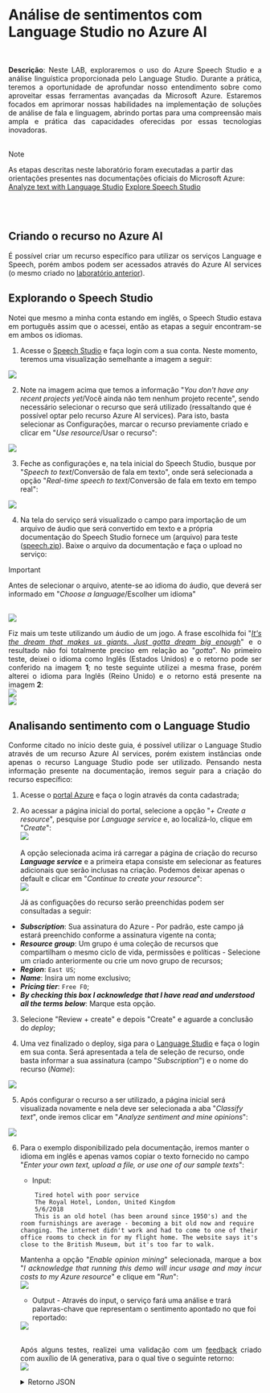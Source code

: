 # Análise de sentimentos com Language Studio no Azure AI

<br>
<p align = "justify"><b>Descrição</b>: Neste LAB, exploraremos o uso do Azure Speech Studio e a análise linguística proporcionada pelo Language Studio. Durante a prática, teremos a oportunidade de aprofundar nosso entendimento sobre como aproveitar essas ferramentas avançadas da Microsoft Azure. Estaremos focados em aprimorar nossas habilidades na implementação de soluções de análise de fala e linguagem, abrindo portas para uma compreensão mais ampla e prática das capacidades oferecidas por essas tecnologias inovadoras.
<br><br>

> [!NOTE]
> As etapas descritas neste laboratório foram executadas a partir das orientações presentes nas documentações oficiais do Microsoft Azure: 
> <a href = "https://microsoftlearning.github.io/mslearn-ai-fundamentals/Instructions/Labs/06-text-analysis.html">Analyze text with Language Studio</a>
> <a href = "https://microsoftlearning.github.io/mslearn-ai-fundamentals/Instructions/Labs/09-speech.html">Explore Speech Studio</a>

<br><br>

## Criando o recurso no Azure AI
<p align = "justify">É possível criar um recurso específico para utilizar os serviços Language e Speech, porém ambos podem ser acessados através do Azure AI services (o mesmo criado no <a href = "https://github.com/lilandracunha/dio-bootcamp-microsoft-azureAI-fundamentals/tree/main/lab02_visionStudio">laboratório anterior</a>). 

## Explorando o Speech Studio
<p align = "justify">Notei que mesmo a minha conta estando em inglês, o Speech Studio estava em português assim que o acessei, então as etapas a seguir encontram-se em ambos os idiomas. 

1. Acesse o <a href = "https://speech.microsoft.com/portal">Speech Studio</a> e faça login com a sua conta. Neste momento, teremos uma visualização semelhante a imagem a seguir: <br>
<img src = "https://github.com/lilandracunha/dio-bootcamp-microsoft-azureAI-fundamentals/blob/main/lab03_languageStudio/assets/getStartedWithSpeech.png" align = "center"/>

2. Note na imagem acima que temos a informação "<i>You don't have any recent projects yet</i>/Você ainda não tem nenhum projeto recente", sendo necessário selecionar o recurso que será utilizado (ressaltando que é possível optar pelo recurso Azure AI services). Para isto, basta selecionar as Configurações, marcar o recurso previamente criado e clicar em "<i>Use resource</i>/Usar o recurso": <br>
<img src = "https://github.com/lilandracunha/dio-bootcamp-microsoft-azureAI-fundamentals/blob/main/lab03_languageStudio/assets/useResource.png">

3. Feche as configurações e, na tela inicial do Speech Studio, busque por "<i>Speech to text</i>/Conversão de fala em texto", onde será selecionada a opção "<i>Real-time speech to text</i>/Conversão de fala em texto em tempo real": <br>
<img src = "https://github.com/lilandracunha/dio-bootcamp-microsoft-azureAI-fundamentals/blob/main/lab03_languageStudio/assets/speechToTextOption.png" align = "center"/>

4. Na tela do serviço será visualizado o campo para importação de um arquivo de áudio que será convertido em texto e a própria documentação do Speech Studio fornece um (arquivo) para teste (<a href = "https://aka.ms/mslearn-speech-files">speech.zip</a>). Baixe o arquivo da documentação e faça o upload no serviço:

> [!IMPORTANT]
> Antes de selecionar o arquivo, atente-se ao idioma do áudio, que deverá ser informado em "<i>Choose a language</i>/Escolher um idioma" 

<br>
    <img src = "https://github.com/lilandracunha/dio-bootcamp-microsoft-azureAI-fundamentals/blob/main/lab03_languageStudio/assets/realTimeSample.png" align = "center"/>
    <p align = "justify">Fiz mais um teste utilizando um áudio de um jogo. A frase escolhida foi "<a href = "https://github.com/lilandracunha/dio-bootcamp-microsoft-azureAI-fundamentals/blob/main/lab03_languageStudio/inputs/sennaTrueDamage.m4a"><i>It's the dream that makes us giants. Just gotta dream big enough</i></a>" e o resultado não foi totalmente preciso em relação ao "<i>gotta</i>". No primeiro teste, deixei o idioma como Inglês (Estados Unidos) e o retorno pode ser conferido na imagem <b>1</b>; no teste seguinte utilizei a mesma frase, porém alterei o idioma para Inglês (Reino Unido) e o retorno está presente na imagem <b>2</b>: </br> 
    <img src = "https://github.com/lilandracunha/dio-bootcamp-microsoft-azureAI-fundamentals/blob/main/lab03_languageStudio/assets/realTimePersonalTest1.png" align = "center"/> 
    <br>
    <img src = "https://github.com/lilandracunha/dio-bootcamp-microsoft-azureAI-fundamentals/blob/main/lab03_languageStudio/assets/realTimePersonalTest2.png" align = "center"/>

<br>

## Analisando sentimento com o Language Studio
<p align = "justify">Conforme citado no início deste guia, é possível utilizar o Language Studio através de um recurso Azure AI services, porém existem instâncias onde apenas o recurso Language Studio pode ser utilizado. Pensando nesta informação presente na documentação, iremos seguir para a criação do recurso específico:

1. Acesse o <a href = "https://portal.azure.com/">portal Azure</a> e faça o login através da conta cadastrada;
2. Ao acessar a página inicial do portal, selecione a opção "<i>+ Create a resource</i>", pesquise por <i>Language service</i> e, ao localizá-lo, clique em "<i>Create</i>":
    <br>
    <img src = "https://github.com/lilandracunha/dio-bootcamp-microsoft-azureAI-fundamentals/blob/main/lab03_languageStudio/assets/selectLanguageResource.png" align = "center"/>
    <br><br>
    A opção selecionada acima irá carregar a página de criação do recurso <i><b>Language service</b></i> e a primeira etapa consiste em selecionar as features adicionais que serão inclusas na criação. Podemos deixar apenas o default e clicar em "<i>Continue to create your resource</i>": <br>
    <img src = "https://github.com/lilandracunha/dio-bootcamp-microsoft-azureAI-fundamentals/blob/main/lab03_languageStudio/assets/resourceAdditionalFeatures.png" align = "center"/>

    Já as configuações do recurso serão preenchidas podem ser consultadas a seguir:
  - <b><i>Subscription</i></b>: Sua assinatura do Azure - Por padrão, este campo já estará preenchido conforme a assinatura vigente na conta;
  - <b><i>Resource group</i></b>: Um grupo é uma coleção de recursos que compartilham o mesmo ciclo de vida, permissões e políticas - Selecione um criado anteriormente ou crie um novo grupo de recursos;
  - <b><i>Region</i></b>: ```East US```;
  - <b><i>Name</i></b>: Insira um nome exclusivo;
  - <b><i>Pricing tier</i></b>: ```Free F0```;
  - <b><i>By checking this box I acknowledge that I have read and understood all the terms below</i></b>: Marque esta opção.

3. Selecione "Review + create" e depois "Create" e aguarde a conclusão do <i>deploy</i>; 

4. Uma vez finalizado o deploy, siga para o <a href = "https://language.cognitive.azure.com">Language Studio</a> e faça o login em sua conta. Será apresentada a tela de seleção de recurso, onde basta informar a sua assinatura (campo "<i>Subscription</i>") e o nome do recurso (<i>Name</i>): <br>
<img src = "https://github.com/lilandracunha/dio-bootcamp-microsoft-azureAI-fundamentals/blob/main/lab03_languageStudio/assets/selectAzureResource.png" align = "center"/>

5. Após configurar o recurso a ser utilizado, a página inicial será visualizada novamente e nela deve ser selecionada a aba "<i>Classify text</i>", onde iremos clicar em "<i>Analyze sentiment and mine opinions</i>": <br>
<img src = "https://github.com/lilandracunha/dio-bootcamp-microsoft-azureAI-fundamentals/blob/main/lab03_languageStudio/assets/analyzeSentimentOption.png" align = "center"/>

6. Para o exemplo disponibilizado pela documentação, iremos manter o idioma em inglês e apenas vamos copiar o texto fornecido no campo "<i>Enter your own text, upload a file, or use one of our sample texts</i>":
    - Input:
    ```
        Tired hotel with poor service
        The Royal Hotel, London, United Kingdom
        5/6/2018
        This is an old hotel (has been around since 1950's) and the room furnishings are average - becoming a bit old now and require changing. The internet didn't work and had to come to one of their office rooms to check in for my flight home. The website says it's close to the British Museum, but it's too far to walk.
    ```
    <p align = "justify">Mantenha a opção "<i>Enable opinion mining</i>" selecionada, marque a box "<i>I acknowledge that running this demo will incur usage and may incur costs to my Azure resource</i>" e clique em "<i>Run</i>": <br>
    <img src = "https://github.com/lilandracunha/dio-bootcamp-microsoft-azureAI-fundamentals/blob/main/lab03_languageStudio/assets/runSentimentAnalysis.png" align = "center"/> <br>
    
    - Output - Através do input, o serviço fará uma análise e trará palavras-chave que representam o sentimento apontado no que foi reportado: <br>
    <img src = "https://github.com/lilandracunha/dio-bootcamp-microsoft-azureAI-fundamentals/blob/main/lab03_languageStudio/assets/sentimentAnalysisSample.png" align = "center"/>
    <br><br>
    <p align = "justify">Após alguns testes, realizei uma validação com um <a href = "https://github.com/lilandracunha/dio-bootcamp-microsoft-azureAI-fundamentals/blob/main/lab03_languageStudio/inputs/resortFeedback.txt">feedback</a> criado com auxílio de IA generativa, para o qual tive o seguinte retorno: 
    <br>
    <img src = "https://github.com/lilandracunha/dio-bootcamp-microsoft-azureAI-fundamentals/blob/main/lab03_languageStudio/assets/sentimentAnalysisResortFeedback.png" align = "center"/>
    <br>
    <details>
        <summary>Retorno JSON</summary> 
        ```
        {
            "documents": [
                {
                    "id": "id__3178",
                    "sentiment": "mixed",
                    "confidenceScores": {
                        "positive": 0.41,
                        "neutral": 0.07,
                        "negative": 0.52
                    },
                    "sentences": [
                        {
                            "sentiment": "positive",
                            "confidenceScores": {
                                "positive": 1,
                                "neutral": 0,
                                "negative": 0
                            },
                            "offset": 0,
                            "length": 138,
                            "text": "Resort Maravilha do Mar Recentemente tive a oportunidade de ficar no seu resort à beira-mar e gostaria de compartilhar minha experiência. ",
                            "targets": [],
                            "assessments": []
                        },
                        {
                            "sentiment": "positive",
                            "confidenceScores": {
                                "positive": 0.88,
                                "neutral": 0.12,
                                "negative": 0
                            },
                            "offset": 138,
                            "length": 83,
                            "text": "Primeiro, deixe-me dizer que a vista do meu quarto era absolutamente deslumbrante. ",
                            "targets": [
                                {
                                    "sentiment": "positive",
                                    "confidenceScores": {
                                        "positive": 1,
                                        "negative": 0
                                    },
                                    "offset": 169,
                                    "length": 5,
                                    "text": "vista",
                                    "relations": [
                                        {
                                            "relationType": "assessment",
                                            "ref": "#/documents/0/sentences/1/assessments/0"
                                        }
                                    ]
                                }
                            ],
                            "assessments": [
                                {
                                    "sentiment": "positive",
                                    "confidenceScores": {
                                        "positive": 1,
                                        "negative": 0
                                    },
                                    "offset": 207,
                                    "length": 12,
                                    "text": "deslumbrante",
                                    "isNegated": false
                                }
                            ]
                        },
                        {
                            "sentiment": "positive",
                            "confidenceScores": {
                                "positive": 0.89,
                                "neutral": 0.05,
                                "negative": 0.06
                            },
                            "offset": 221,
                            "length": 93,
                            "text": "Acordar com o som das ondas e o sol nascente sobre o oceano foi verdadeiramente revigorante.\n",
                            "targets": [],
                            "assessments": []
                        },
                        {
                            "sentiment": "negative",
                            "confidenceScores": {
                                "positive": 0,
                                "neutral": 0.02,
                                "negative": 0.98
                            },
                            "offset": 314,
                            "length": 80,
                            "text": "No entanto, houve alguns aspectos que afetaram minha estadia de forma negativa. ",
                            "targets": [],
                            "assessments": []
                        },
                        {
                            "sentiment": "negative",
                            "confidenceScores": {
                                "positive": 0,
                                "neutral": 0,
                                "negative": 1
                            },
                            "offset": 394,
                            "length": 58,
                            "text": "Infelizmente, o controle de ruído deixou muito a desejar. ",
                            "targets": [
                                {
                                    "sentiment": "negative",
                                    "confidenceScores": {
                                        "positive": 0.01,
                                        "negative": 0.99
                                    },
                                    "offset": 411,
                                    "length": 8,
                                    "text": "controle",
                                    "relations": [
                                        {
                                            "relationType": "assessment",
                                            "ref": "#/documents/0/sentences/4/assessments/0"
                                        }
                                    ]
                                },
                                {
                                    "sentiment": "negative",
                                    "confidenceScores": {
                                        "positive": 0.01,
                                        "negative": 0.99
                                    },
                                    "offset": 423,
                                    "length": 5,
                                    "text": "ruído",
                                    "relations": [
                                        {
                                            "relationType": "assessment",
                                            "ref": "#/documents/0/sentences/4/assessments/0"
                                        }
                                    ]
                                }
                            ],
                            "assessments": [
                                {
                                    "sentiment": "negative",
                                    "confidenceScores": {
                                        "positive": 0.01,
                                        "negative": 0.99
                                    },
                                    "offset": 429,
                                    "length": 22,
                                    "text": "deixou muito a desejar",
                                    "isNegated": false
                                }
                            ]
                        },
                        {
                            "sentiment": "negative",
                            "confidenceScores": {
                                "positive": 0,
                                "neutral": 0,
                                "negative": 1
                            },
                            "offset": 452,
                            "length": 130,
                            "text": "Houve momentos em que o barulho de outros hóspedes perturbou minha tranquilidade, o que tornou minha estadia um pouco conturbada.\n",
                            "targets": [],
                            "assessments": []
                        },
                        {
                            "sentiment": "neutral",
                            "confidenceScores": {
                                "positive": 0.43,
                                "neutral": 0.57,
                                "negative": 0
                            },
                            "offset": 582,
                            "length": 86,
                            "text": "Além disso, gostaria de mencionar que o serviço de quarto poderia ser mais eficiente. ",
                            "targets": [],
                            "assessments": []
                        },
                        {
                            "sentiment": "negative",
                            "confidenceScores": {
                                "positive": 0,
                                "neutral": 0,
                                "negative": 1
                            },
                            "offset": 668,
                            "length": 94,
                            "text": "Houve alguns atrasos e pequenas confusões com os pedidos, o que impactou a experiência geral.\n",
                            "targets": [
                                {
                                    "sentiment": "negative",
                                    "confidenceScores": {
                                        "positive": 0,
                                        "negative": 1
                                    },
                                    "offset": 719,
                                    "length": 7,
                                    "text": "pedidos",
                                    "relations": [
                                        {
                                            "relationType": "assessment",
                                            "ref": "#/documents/0/sentences/7/assessments/0"
                                        },
                                        {
                                            "relationType": "assessment",
                                            "ref": "#/documents/0/sentences/7/assessments/1"
                                        }
                                    ]
                                }
                            ],
                            "assessments": [
                                {
                                    "sentiment": "negative",
                                    "confidenceScores": {
                                        "positive": 0.01,
                                        "negative": 0.99
                                    },
                                    "offset": 683,
                                    "length": 7,
                                    "text": "atrasos",
                                    "isNegated": false
                                },
                                {
                                    "sentiment": "negative",
                                    "confidenceScores": {
                                        "positive": 0,
                                        "negative": 1
                                    },
                                    "offset": 702,
                                    "length": 9,
                                    "text": "confusões",
                                    "isNegated": false
                                }
                            ]
                        },
                        {
                            "sentiment": "negative",
                            "confidenceScores": {
                                "positive": 0.38,
                                "neutral": 0,
                                "negative": 0.62
                            },
                            "offset": 762,
                            "length": 140,
                            "text": "No entanto, apesar desses contratempos, a beleza natural do local e a hospitalidade da equipe foram pontos positivos que não posso ignorar. ",
                            "targets": [
                                {
                                    "sentiment": "positive",
                                    "confidenceScores": {
                                        "positive": 1,
                                        "negative": 0
                                    },
                                    "offset": 835,
                                    "length": 13,
                                    "text": "hospitalidade",
                                    "relations": [
                                        {
                                            "relationType": "assessment",
                                            "ref": "#/documents/0/sentences/8/assessments/0"
                                        }
                                    ]
                                }
                            ],
                            "assessments": [
                                {
                                    "sentiment": "positive",
                                    "confidenceScores": {
                                        "positive": 1,
                                        "negative": 0
                                    },
                                    "offset": 872,
                                    "length": 9,
                                    "text": "positivos",
                                    "isNegated": false
                                }
                            ]
                        },
                        {
                            "sentiment": "positive",
                            "confidenceScores": {
                                "positive": 0.52,
                                "neutral": 0.48,
                                "negative": 0.01
                            },
                            "offset": 902,
                            "length": 136,
                            "text": "Com algumas melhorias, tenho certeza de que o seu resort poderia oferecer uma experiência verdadeiramente excepcional aos seus hóspedes.",
                            "targets": [],
                            "assessments": []
                        }
                    ],
                    "warnings": []
                }
            ],
            "errors": [],
            "modelVersion": "2022-11-01"
        }
        ```
    </details>

